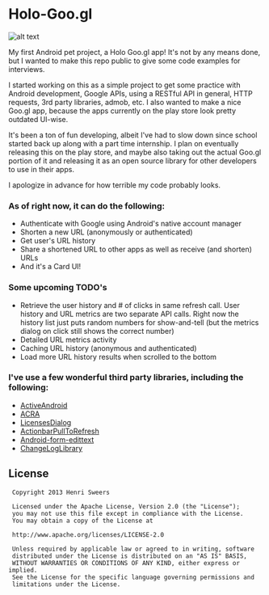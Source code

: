 Holo-Goo.gl
===========

![alt text](https://raw.github.com/pandanomic/Holo-Goo.gl/master/src/main/res/drawable-xxhdpi/ic_launcher.png "Holo Goo.gl")

My first Android pet project, a Holo Goo.gl app! It's not by any means done, but I wanted to make this repo public to give some code examples for interviews.

I started working on this as a simple project to get some practice with Android development, Google APIs, using a RESTful API in general, HTTP requests, 3rd party libraries, admob, etc. I also wanted to make a nice Goo.gl app, because the apps currently on the play store look pretty outdated UI-wise.

It's been a ton of fun developing, albeit I've had to slow down since school started back up along with a part time internship. I plan on eventually releasing this on the play store, and maybe also taking out the actual Goo.gl portion of it and releasing it as an open source library for other developers to use in their apps.

I apologize in advance for how terrible my code probably looks.

### As of right now, it can do the following: 
* Authenticate with Google using Android's native account manager
* Shorten a new URL (anonymously or authenticated)
* Get user's URL history
* Share a shortened URL to other apps as well as receive (and shorten) URLs
* And it's a Card UI!

### Some upcoming TODO's
* Retrieve the user history and # of clicks in same refresh call.
     User history and URL metrics are two separate API calls. Right now the history list just puts random numbers for show-and-tell (but the metrics dialog on click still shows the correct number)
* Detailed URL metrics activity
* Caching URL history (anonymous and authenticated)
* Load more URL history results when scrolled to the bottom

### I've use a few wonderful third party libraries, including the following:
* [ActiveAndroid](https://github.com/pardom/ActiveAndroid)
* [ACRA](https://github.com/ACRA/acra)
* [LicensesDialog](https://github.com/PSDev/LicensesDialog)
* [ActionbarPullToRefresh](https://github.com/chrisbanes/ActionBar-PullToRefresh)
* [Android-form-edittext](https://github.com/vekexasia/android-form-edittext)
* [ChangeLogLibrary](https://github.com/gabrielemariotti/changeloglib)

## License

     Copyright 2013 Henri Sweers
     
     Licensed under the Apache License, Version 2.0 (the "License");
     you may not use this file except in compliance with the License.
     You may obtain a copy of the License at
     
     http://www.apache.org/licenses/LICENSE-2.0
     
     Unless required by applicable law or agreed to in writing, software
     distributed under the License is distributed on an "AS IS" BASIS,
     WITHOUT WARRANTIES OR CONDITIONS OF ANY KIND, either express or implied.
     See the License for the specific language governing permissions and
     limitations under the License.
